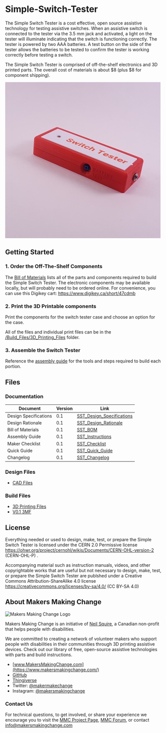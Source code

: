 # Simple-Switch-Tester
The Simple Switch Tester is a cost effective, open source assistive technology for testing assistive switches. When an assistive switch is connected to the tester via the 3.5 mm jack and activated, a light on the tester will illuminate indicating that the switch is functioning correctly. The tester is powered by two AAA batteries. A test button on the side of the tester allows the batteries to be tested to confirm the tester is working correctly before testing a switch.

The Simple Switch Tester is comprised of off-the-shelf electronics and 3D printed parts. The overall cost of materials is about $8 (plus $8 for component shipping).

![Simple Switch Tester](Photos/SST_500.jpg)

<!--- 
## More info at
 - [Makers Making Change Forum Thread](TBD) 
 - [Makers Making Change Project Page](TBD)
 --->


## Getting Started

### 1. Order the Off-The-Shelf Components

The [Bill of Materials](/Documentation/SST_BOM_v0.1.xlsx) lists all of the parts and components required to build the Simple Switch Tester. The electronic components may be available locally, but will probably need to be ordered online. For convenience, you can use this Digikey cart: https://www.digikey.ca/short/47cdmb



### 2. Print the 3D Printable components

Print the components for the switch tester case and choose an option for the case.

All of the files and individual print files can be in the [/Build_Files/3D_Printing_Files](/Build_Files/3D_Printing/) folder.

### 3. Assemble the Switch Tester

Reference the [assembly guide](/Documentation/SST_Assembly_Guide_v0.1.pdf) for the tools and steps required to build each portion.

## Files

### Documentation
| Document             | Version | Link                                                                                  |
|----------------------|---------|---------------------------------------------------------------------------------------|
| Design Specifications| 0.1     | [SST_Design_Specifications](/Documentation/SST_Design_Rationale_v0.1.pdf) |
| Design Rationale     | 0.1     | [SST_Design_Rationale](/Documentation/SST_Design_Rationale_v0.1.pdf) |
| Bill of Materials    | 0.1     | [SST_BOM](/Documentation/SST_BOM_v0.1.xlsx)                          |
| Assembly Guide       | 0.1     | [SST_Instructions](/Documentation/SST_Assembly_Guide_v0.1.pdf)       |
| Maker Checklist      | 0.1     | [SST_Checklist](/Documentation/SST_Maker_Checklist_v0.1.pdf)         |
| Quick Guide          | 0.1     | [SST_Quick_Guide](/Documentation/SST_Quick_Guide_v0.1.pdf)           |
| Changelog            | 0.1     | [SST_Changelog](/Documentation/SST_Changelog_v0.1.pdf)               |

### Design Files
 - [CAD Files](/Design_Files)

### Build Files
 - [3D Printing Files](/Build_Files/3D_Printing)
 - [V0.1 3MF](/Build_Files/3D_Printing/SST_All_v0.1.3mf)

## License

Everything needed or used to design, make, test, or prepare the Simple Switch Tester is licensed under the CERN 2.0 Permissive license <https://ohwr.org/project/cernohl/wikis/Documents/CERN-OHL-version-2> (CERN-OHL-P) .

Accompanying material such as instruction manuals, videos, and other copyrightable works that are useful but not necessary to design, make, test, or prepare the Simple Switch Tester are publshed under a Creative Commons Attribution-ShareAlike 4.0 license <https://creativecommons.org/licenses/by-sa/4.0/> (CC BY-SA 4.0)


## About Makers Making Change
<img src="https://www.makersmakingchange.com/wp-content/uploads/logo/mmc_logo.svg" width="500" alt="Makers Making Change Logo">

Makers Making Change is an initiative of [Neil Squire](https://www.neilsquire.ca/), a Canadian non-profit that helps people with disabilities.

We are committed to creating a network of volunteer makers who support people with disabilities in their communities through 3D printing assistive devices. Check out our library of free, open-source assistive technologies with parts and build instructions.

 - [www.MakersMakingChange.com](https://www.makersmakingchange.com/)
 - [GitHub](https://github.com/makersmakingchange)
 - [Thingiverse](https://www.thingiverse.com/makersmakingchange/about)
 - Twitter: [@makermakechange](https://twitter.com/makermakechange)
 - Instagram: [@makersmakingchange](https://www.instagram.com/makersmakingchange)

### Contact Us

For technical questions, to get involved, or share your experience we encourage you to visit the [MMC Project Page]( https://www.makersmakingchange.com/project), [MMC Forum](https://forum.makersmakingchange.com), or contact info@makersmakingchange.com
